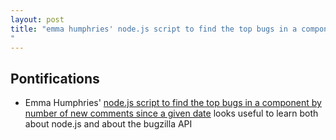 ```yaml
---
layout: post
title: "emma humphries' node.js script to find the top bugs in a component by number of new comments since a given date - good example of node.js
"
---
```


## Pontifications

 *  Emma Humphries' [node.js script to find the top bugs in a component by number of new comments since a given date](https://github.com/emceeaich/bugzilla-comment-counts) looks useful to learn both about node.js and about the bugzilla API
